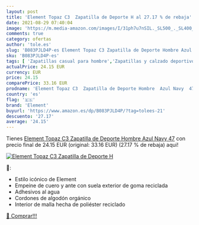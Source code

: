 ```yaml
---
layout: post
title: 'Element Topaz C3  Zapatilla de Deporte H al 27.17 % de rebaja'
date: 2021-08-29 07:40:04
image: 'https://m.media-amazon.com/images/I/31ph7u7nSIL._SL500_._SL400_.jpg'
comments: true
category: ofertas
author: 'tole.es'
slug: 'B083PJLD4P-es Element Topaz C3 Zapatilla de Deporte Hombre Azul Navy 47'
sku: 'B083PJLD4P-es'
tags: [ 'Zapatillas casual para hombre','Zapatillas y calzado deportivo para hombre','Zapatos','Zapatos para hombre','Zapatos y complementos','element','zapatilla', ]
actualPrice: 24.15 EUR
currency: EUR
price: 24.15
comparePrice: 33.16 EUR
prodname: 'Element Topaz C3  Zapatilla de Deporte Hombre  Azul Navy  47'
country: 'es'
flag: '🇪🇸'
brand: 'Element'
buyurl: 'https://www.amazon.es/dp/B083PJLD4P/?tag=tolees-21'
descuento: '27.17'
average: '24.15'
---
```


Tienes [Element Topaz C3  Zapatilla de Deporte Hombre  Azul Navy  47](https://www.amazon.es/dp/B083PJLD4P/?tag=tolees-21) con precio final de  24.15 EUR (original: 33.16 EUR) (27.17 %  de rebaja) aqui!

[![Element Topaz C3  Zapatilla de Deporte H](https://m.media-amazon.com/images/I/31ph7u7nSIL._SL500_._SL400_.jpg)](https://www.amazon.es/dp/B083PJLD4P/?tag=tolees-21)

🔎:

- Estilo icónico de Element
- Empeine de cuero y ante con suela exterior de goma reciclada
- Adhesivos al agua
- Cordones de algodón orgánico
- Interior de malla hecha de poliéster reciclado

[🛒 Comprar!!!](https://www.amazon.es/dp/B083PJLD4P/?tag=tolees-21)
